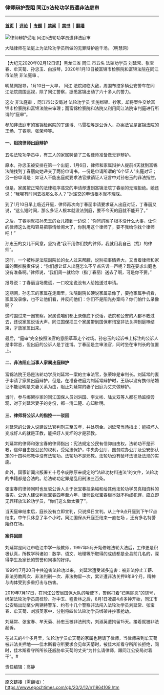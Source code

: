 ### 律师辩护受阻 同江5法轮功学员遭非法庭审

---

#### [首页](../../../..?n11864109) &nbsp;|&nbsp; [评论](../../../../../epoch-comment?n11864109) &nbsp;|&nbsp; [专题](../../../../../epoch-special?n11864109) &nbsp;|&nbsp; [禁闻](../../../../../epoch-news?n11864109) &nbsp;|&nbsp; [禁书](../../../../../books?n11864109) &nbsp;|&nbsp; [翻墙](https://github.com/gfw-breaker/nogfw/blob/master/README.md?n11864109)


<div><img alt="律师辩护受阻 同江5法轮功学员遭非法庭审" class="attachment-djy_600_400 size-djy_600_400 wp-post-image" src="https://i.epochtimes.com/assets/uploads/2020/02/content_562-35-01-600x400.jpg"/>
<div class="caption">
 <p>
  大陆律师在法庭上为法轮功学员所做的无罪辩护逾千场。（明慧网）
 </p>
</div></div><hr/><div class="post_content" id="artbody" itemprop="articleBody">
 <!-- article content begin -->
 <p>
  【大纪元2020年02月12日讯】黑龙江省
  <ok href="https://www.epochtimes.com/gb/tag/%E5%90%8C%E6%B1%9F.html">
   同江
  </ok>
  市五名
  <ok href="https://www.epochtimes.com/gb/tag/%E6%B3%95%E8%BD%AE%E5%8A%9F%E5%AD%A6%E5%91%98.html">
   法轮功学员
  </ok>
  刘延常、张宝春、牟天菊、孙忠玉、白淑琴，2020年1月10日被富锦市检察院和富锦法院在同江市法院
  <ok href="https://www.epochtimes.com/gb/tag/%E9%9D%9E%E6%B3%95%E5%BA%AD%E5%AE%A1.html">
   非法庭审
  </ok>
  。
 </p>
 <p>
  明慧网报导，1月10日一大早，
  <ok href="https://www.epochtimes.com/gb/tag/%E5%90%8C%E6%B1%9F.html">
   同江
  </ok>
  法院如临大敌，周围布控多辆公安警车在同江法院周围巡视，除了同江警察，据悉富锦出动了六十多人的警力。
 </p>
 <p>
  这次
  <ok href="https://www.epochtimes.com/gb/tag/%E9%9D%9E%E6%B3%95%E5%BA%AD%E5%AE%A1.html">
   非法庭审
  </ok>
  ，同江市公安局对
  <ok href="https://www.epochtimes.com/gb/tag/%E6%B3%95%E8%BD%AE%E5%8A%9F%E5%AD%A6%E5%91%98.html">
   法轮功学员
  </ok>
  实施绑架、抄家，却将案件交给富锦市检察院和富锦法院来审理；而富锦检察院和法院又利用同江法院审判庭进行所谓的“庭审”。
 </p>
 <p>
  参加非法庭审的富锦检察院的丁连博、马雪松等是公诉人，办案法官是富锦法院的王炀、丁春丽、张荣坤等。
 </p>
 <h4>
  一、阻挠律师出庭辩护
 </h4>
 <p>
  五名法轮功学员中，有三人的家属聘请了三名律师准备做无罪辩护。
 </p>
 <p>
  原本，孙忠玉被安排在第一个出庭，1月6日，律师和家属辩护人提前4天就到富锦法院找到丁春丽向她递交了两份申请书，一份是申请所谓的“6个证人”出庭对证；另一份申请是：如证人不能出庭就要求法官撤销证人证言中对孙忠玉的非法指控。
 </p>
 <p>
  但是，家属按正常的法律程序递交的申请却遭到富锦法院丁春丽的无理拒绝。她还说：“我哪有时间去找那么多人？”对递交的申请根本就不理睬。
 </p>
 <p>
  到了1月10日早上临近开庭，律师再次向丁春丽申请要求证人出庭对证，丁春丽又说，“这么短时间，那么多证人根本就没法到庭，要不今天的庭就不能开了。”
 </p>
 <p>
  之后，丁春丽就把孙忠玉的女儿拽到一边说：“你爸的案子根本没什么大事，让你的律师这么搅和容易把事情给闹大了，你别用这个律师了，要不我给你找个律师吧！”
 </p>
 <p>
  孙忠玉的女儿不同意，坚持说“我不用你们找的律师，我就用我自己（找）的律师”。
 </p>
 <p>
  这时，一个被称是法院副院长的女人过来帮腔，说别把事情弄大，又当着律师和家属的面推脱责任说：“你们想让证人出庭怎么不早点告诉一声呢？现在要求出庭也没有准备啊。”律师说，“我们周一就给你（指丁春丽）送去了啊，可是你不要。”
 </p>
 <p>
  报导说：丁春丽当场撒谎，一口咬定说没有人给她送过申请。
 </p>
 <p>
  这期间，孙忠玉的家属在走廊里，法院副院长硬说家属录像了，要抢家属手机看，家属没录像，也不让他们看，并反问他们：你们不是阳光办案吗？你们怕什么录像啊？
 </p>
 <p>
  这时围过来一圈警察，家属说咱们都上录像底下说话，法院和公安的人都不敢过去，还说家属说话大声。同江国保把三个家属带到国保审讯室非法关押到庭审结束，才放家属出来。
 </p>
 <p>
  最后，“庭审”完全按照法官的意图草草走个过场。孙忠玉的起诉书上标注的公诉人是申常志，但出庭的公诉人是丁连博。丁春丽是主审法官，同时坐在审判长的位置上。
 </p>
 <h4>
  二、非法阻止当事人家属出庭辩护
 </h4>
 <p>
  富锦法院王炀是法轮功学员刘延常一案的主审法官，张荣坤是审判长。刘延常的妻子申请了家属出庭辩护，但是，在准备进庭为刘延常辩护时，王炀以没有携带结婚证不能证明是夫妻关系为由，阻止刘延常的妻子出庭为丈夫做辩护。
 </p>
 <p>
  当时，参与绑架抄家的同江国保人员刘洪国、李文彬、陆文双等人都在场监控旁观，对于刘延常妻子的身份，都一清二楚、心知肚明。
 </p>
 <h4>
  三、律师将公诉人的指控一一驳回
 </h4>
 <p>
  刘延常的公诉人说建议法官判刑三至五年，并处罚金。刘延常当场指出：能把坏人变成好人的就是正教，能把好人变坏的才是邪教。
 </p>
 <p>
  刘延常的律师和张宝春的律师指出：宪法规定公民有信仰自由权，法轮功不是邪教，信仰自由是公民的权利，受宪法保护，中央办公厅、国务院办公厅及公安部认定的十四种邪教中没有法轮功。法轮功不是邪教。法轮功没有破坏法律及法规的实施。
 </p>
 <p>
  此外，国家新闻出版署五十号令废除原来规定的“法轮功材料违法”的文件，法轮功的书籍都是合法的。给法轮功定罪是乱用刑法三百条。
 </p>
 <p>
  张宝春的律师同时也反驳公诉人关于张宝春挂条幅和给其他法轮功学员真相资料的事实。公诉人建议判张宝春四年至六年，律师说张宝春根本就不构成犯罪，应立即无罪释放法轮功学员，“你们这么做太狠了”。
 </p>
 <p>
  当天庭审结束后，庭长没有立即宣判，只说择日宣判。从上午9点开庭到下午17点结束，中午只休息了半个小时。同江国保从开庭至结束一直在场 ，还有多名特警始终在场。
 </p>
 <h4>
  案件回顾
 </h4>
 <p>
  刘延常是同江市临江中学一级教师，1997年5月开始修炼法轮大法后，工作更是积极认真，所教学科诸如：数学、语文、地理等所取得的成绩都是全县前几名的，深得学生及家长的赞誉和同事的好评。
 </p>
 <p>
  1999年7月20日中共迫害法轮功以来， 刘延常遭受诸多迫害：被非法停止工薪、非法劳教两次、非法判刑一次、非法拘留一次，累计遭非法关押9年9个月，精神与肉体受到多重打击与伤害。
 </p>
 <p>
  2019年7月17日，在同江公安局国保大队的唆使下，警察打着“扫黑除恶”的旗号，绑架法轮功学员周桂珍、孙中玉、程贵林之后，8月1日凌晨4点多钟开始，同江市公安局出动至少两辆特警车、约有十几个警察非法闯入法轮功学员刘延常、张宝春、牟天菊、刘淑英家中，分别将四位法轮功学员绑架并抄家抢劫。
 </p>
 <p>
  刘延常、张宝春、牟天菊、孙忠玉被非法刑拘，刘淑英遭拘留15天。接着就被非法起诉。
 </p>
 <p>
  在过去的4个多月里，法轮功学员牟天菊的家属也聘请了律师，当律师来到牟天菊被非法关押地——佳木斯看守所要求会见牟天菊时，被佳木斯看守所所长拒绝，同时，佳木斯看守所所长还威胁牟天菊的丈夫“为什么请律师，跟同江公安局对着干”。#
 </p>
 <p>
  责任编辑：高静
 </p>
 <!-- article content end -->
 <div id="below_article_ad">
 </div>
</div>


---

原文链接（需翻墙）：https://www.epochtimes.com/gb/20/2/12/n11864109.htm